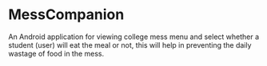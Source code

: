 # MessCompanion
An Android application for viewing college mess menu and select whether a student (user) will eat the meal or not, this will help in preventing the daily wastage of food in the mess.
